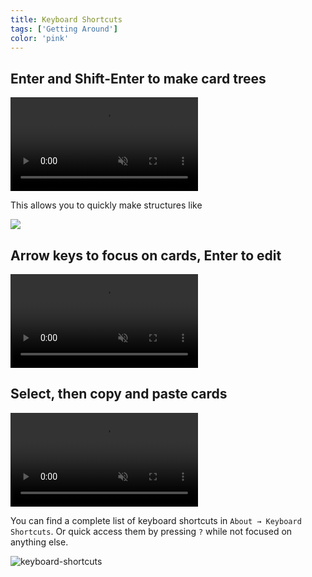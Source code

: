```yaml
---
title: Keyboard Shortcuts
tags: ['Getting Around']
color: 'pink'
---
```


## Enter and Shift-Enter to make card trees

<video autoplay loop muted playsinline class="wide">
  <source src="https://kinopio-updates.s3.us-east-1.amazonaws.com/keyboard-shortcuts2.mp4">
</video>

This allows you to quickly make structures like

![](https://kinopio-updates.s3.us-east-1.amazonaws.com/keyboard-shortcuts-tree.png)

## Arrow keys to focus on cards, Enter to edit

<video autoplay loop muted playsinline class="wide">
  <source src="https://kinopio-updates.s3.us-east-1.amazonaws.com/keyboard-shortcuts-arrows.mp4">
</video>

## Select, then copy and paste cards

<video autoplay loop muted playsinline class="wide">
  <source src="https://kinopio-updates.s3.us-east-1.amazonaws.com/keyboard-shortcuts-copy-paste.mp4">
</video>


You can find a complete list of keyboard shortcuts in `About → Keyboard Shortcuts`. Or quick access them by pressing `?` while not focused on anything else.

![keyboard-shortcuts](https://kinopio-updates.s3.us-east-1.amazonaws.com/keyboard-shortcuts-list.png)
